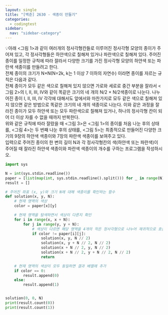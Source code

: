 ```yaml
---
layout: single
title: "[백준] 2630 - 색종이 만들기"
categories:
  - codingtest
sidebar:
  nav: "sidebar-category"
---
```


💡아래 <그림 1>과 같이 여러개의 정사각형칸들로 이루어진 정사각형 모양의 종이가 주어져 있고, 각 정사각형들은 하얀색으로 칠해져 있거나 파란색으로 칠해져 있다. 주어진 종이를 일정한 규칙에 따라 잘라서 다양한 크기를 가진 정사각형 모양의 하얀색 또는 파란색 색종이를 만들려고 한다.<br />
전체 종이의 크기가 N×N(N=2k, k는 1 이상 7 이하의 자연수) 이라면 종이를 자르는 규칙은 다음과 같다.<br />
전체 종이가 모두 같은 색으로 칠해져 있지 않으면 가로와 세로로 중간 부분을 잘라서 <그림 2>의 I, II, III, IV와 같이 똑같은 크기의 네 개의 N/2 × N/2색종이로 나눈다. 나누어진 종이 I, II, III, IV 각각에 대해서도 앞에서와 마찬가지로 모두 같은 색으로 칠해져 있지 않으면 같은 방법으로 똑같은 크기의 네 개의 색종이로 나눈다. 이와 같은 과정을 잘라진 종이가 모두 하얀색 또는 모두 파란색으로 칠해져 있거나, 하나의 정사각형 칸이 되어 더 이상 자를 수 없을 때까지 반복한다.<br />
위와 같은 규칙에 따라 잘랐을 때 <그림 3>은 <그림 1>의 종이를 처음 나눈 후의 상태를, <그림 4>는 두 번째 나눈 후의 상태를, <그림 5>는 최종적으로 만들어진 다양한 크기의 9장의 하얀색 색종이와 7장의 파란색 색종이를 보여주고 있다.<br />
입력으로 주어진 종이의 한 변의 길이 N과 각 정사각형칸의 색(하얀색 또는 파란색)이 주어질 때 잘라진 하얀색 색종이와 파란색 색종이의 개수를 구하는 프로그램을 작성하시오.

``` python
import sys

N = int(sys.stdin.readline())
paper = [list(map(int, sys.stdin.readline().split())) for _ in range(N)]
result = []

# 주어진 좌표 (x, y)와 크기 N에 대해 색종이를 확인하는 함수
def solution(x, y, N):
    # 현재 영역의 색상
    color = paper[x][y]

    # 현재 영역을 탐색하면서 색상이 다른지 확인
    for i in range(x, x + N):
        for j in range(y, y + N):
            # 색상이 다르면 해당 영역을 4개의 작은 정사각형으로 나누어 재귀적으로 호출
            if color != paper[i][j]:
                solution(x, y, N // 2)
                solution(x, y + N // 2, N // 2)
                solution(x + N // 2, y, N // 2)
                solution(x + N // 2, y + N // 2, N // 2)
                return

    # 현재 영역의 색상이 모두 동일하면 결과 배열에 추가
    if color == 0:
        result.append(0)
    else:
        result.append(1)


solution(0, 0, N)
print(result.count(0))
print(result.count(1))
```
